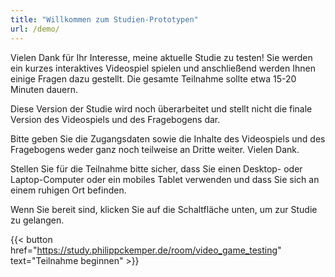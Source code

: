 ```yaml
---
title: "Willkommen zum Studien-Prototypen"
url: /demo/
---
```


Vielen Dank für Ihr Interesse, meine aktuelle Studie zu testen! Sie werden ein kurzes interaktives Videospiel spielen und anschließend werden Ihnen einige Fragen dazu gestellt. Die gesamte Teilnahme sollte etwa 15-20 Minuten dauern.

Diese Version der Studie wird noch überarbeitet und stellt nicht die finale Version des Videospiels und des Fragebogens dar.

Bitte geben Sie die Zugangsdaten sowie die Inhalte des Videospiels und des Fragebogens weder ganz noch teilweise an Dritte weiter. Vielen Dank.

Stellen Sie für die Teilnahme bitte sicher, dass Sie einen Desktop- oder Laptop-Computer oder ein mobiles Tablet verwenden und dass Sie sich an einem ruhigen Ort befinden.

Wenn Sie bereit sind, klicken Sie auf die Schaltfläche unten, um zur Studie zu gelangen.

{{< button href="https://study.philippckemper.de/room/video_game_testing" text="Teilnahme beginnen" >}}
